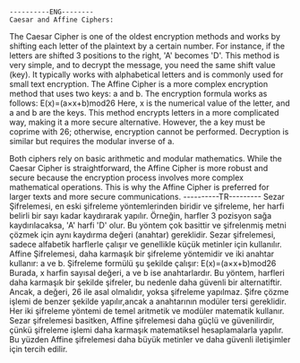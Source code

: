     ----------ENG--------
    Caesar and Affine Ciphers:
The Caesar Cipher is one of the oldest encryption methods and works by shifting each letter of the plaintext by a certain number.
For instance, if the letters are shifted 3 positions to the right, 'A' becomes 'D'.
This method is very simple, and to decrypt the message, you need the same shift value (key).
It typically works with alphabetical letters and is commonly used for small text encryption.
The Affine Cipher is a more complex encryption method that uses two keys: a and b. The encryption formula works as follows:
E(x)=(a×x+b)mod26
Here, x is the numerical value of the letter, and a and b are the keys.
This method encrypts letters in a more complicated way, making it a more secure alternative.
However, the a key must be coprime with 26; otherwise, encryption cannot be performed.
Decryption is similar but requires the modular inverse of a.

Both ciphers rely on basic arithmetic and modular mathematics. While the Caesar Cipher is straightforward, the Affine Cipher is more robust and secure because the encryption process involves more complex mathematical operations. This is why the Affine Cipher is preferred for larger texts and more secure communications.
    ----------TR---------
Sezar Şifrelemesi, en eski şifreleme yöntemlerinden biridir ve şifreleme, her harfi belirli bir sayı kadar kaydırarak yapılır.
Örneğin, harfler 3 pozisyon sağa kaydırılacaksa, 'A' harfi 'D' olur. Bu yöntem çok basittir ve şifrelenmiş metni çözmek için aynı kaydırma değeri (anahtar) gereklidir.
Sezar şifrelemesi, sadece alfabetik harflerle çalışır ve genellikle küçük metinler için kullanılır.
Affine Şifrelemesi, daha karmaşık bir şifreleme yöntemidir ve iki anahtar kullanır: a ve b. Şifreleme formülü şu şekilde çalışır:
E(x)=(a×x+b)mod26
Burada, x harfin sayısal değeri, a ve b ise anahtarlardır.
Bu yöntem, harfleri daha karmaşık bir şekilde şifreler, bu nedenle daha güvenli bir alternatiftir. 
Ancak, a değeri, 26 ile asal olmalıdır, yoksa şifreleme yapılmaz. Şifre çözme işlemi de benzer şekilde yapılır,ancak a anahtarının modüler tersi gereklidir.
Her iki şifreleme yöntemi de temel aritmetik ve modüler matematik kullanır. Sezar şifrelemesi basitken, 
Affine şifrelemesi daha güçlü ve güvenilirdir, çünkü şifreleme işlemi daha karmaşık matematiksel hesaplamalarla yapılır.
Bu yüzden Affine şifrelemesi daha büyük metinler ve daha güvenli iletişimler için tercih edilir.
